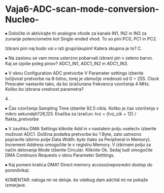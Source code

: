 # Vaja6-ADC-scan-mode-conversion-Nucleo-

⦁	Določite in aktivirajte tri analogne vhode za kanale IN1, IN2 in IN3 za zunanje potenciometre kot Single-ended vhod. 
  To so pini PC0, PC1 in PC2. 
  
Izbrani pini naj bodo vsi v isti grupi/skupini! Katera skupina je to?
  C.
  

⦁	Na zaslonu se vam mora usterzno pobarvati izbrani pin v zeleno barvo. Kaj se izpiše poleg pinov? 
  ADC1_IN1, ADC1_IN2 in ADC1_IN3.
  
⦁	V oknu Configuration ADC pretvorbe V Parameter settings izberite ločljivost pretvorbe na 8-bitno, torej je območje vrednosti od 0 ÷ 255. Clock Prescaler nastavite tako, da bo izračunana frekvenca vzorčenja 4 MHz. Koliko bo izbrana vrednost parametra?

  4 .
  
  
⦁	Čas vzorčenja Sampling Time izberite 92.5 cikla. Koliko je čas vzorčenja v mikro sekundah?_26,125._ Enačba za izračun: tvz = (tvz_cik + 12) / ftakta_pretvorbe


⦁	V zavihku DMA Settings kliknite Add in v nastalem polju »select« izberite možnost ADC1. Dolžina podatka pretvorbe bo 1 Byte, zato ustrezno popravite izbirno polje Data Width: _byte_ (tako za Peripheral in Memory). Increment Address omogočite le v registru Memory. V izbirnem polju za način delovanja Mode izberite Circular. Kliknite Ok. Sedaj tudi omogočite DMA Continuos Requests v oknu Parameter Setttings.


⦁	Kaj pomeni kratica DMA? 
  Direct memory access(neposredni dostop do pomnilnika).
  
  
KOMENTAR: naloga mi ne deluje. ko vdebug dam adcVal mi ne pokaže izmerjave.
